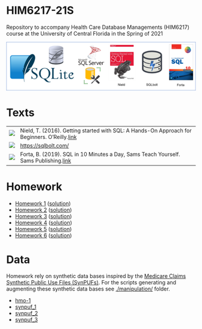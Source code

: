 # HIM6217-21S
Repository to accompany Health Care Database Managements (HIM6217) course at the University of Central Florida in the Spring of 2021

![banner](./libs/images/class-banner-light.png)

# Texts

|   |   |
|---|---|
|![][nield] |Nield, T. (2016). Getting started with SQL: A Hands-On Approach for Beginners. O’Reilly.[link][nieldlink]   |
|![][sqlbolt] |  https://sqlbolt.com/  |
|![][forta] |Forta, B. (2019). SQL in 10 Minutes a Day, Sams Teach Yourself. Sams Publishing.[link][fortalink]   |

[forta]:libs/images/forta.PNG   
[nield]:libs/images/nield.png      
[sqlbolt]:libs/images/sqlbolt.png
[nieldlink]:https://www.amazon.com/Getting-Started-SQL-Hands-Beginners-ebook-dp-B01BO7HPNC/dp/B01BO7HPNC/ref=mt_other?_encoding=UTF8&me=&qid=
[fortalink]:https://forta.com/books/0135182794/


# Homework 

- [Homework 1][hm1] ([solution][solution1])
- [Homework 2][hm2] ([solution][solution2])
- [Homework 3][hm3] ([solution][solution3])
- [Homework 4][hm4] ([solution][solution4])
- [Homework 5][hm5] ([solution][solution5])
- [Homework 6][hm6] ([solution][solution6])

[hm1]:homework/homework-1-empty.sql
[hm2]:homework/homework-2-empty.sql
[hm3]:homework/homework-3-empty.sql
[hm4]:homework/homework-4-empty.sql
[hm5]:homework/homework-5-empty.sql
[hm6]:homework/homework-6-empty.sql

[solution1]:homework/homework-1.sql
[solution2]:homework/homework-2.sql
[solution3]:homework/homework-3.sql
[solution4]:homework/homework-4.sql
[solution5]:homework/homework-5.sql
[solution6]:homework/homework-6.sql 

# Data

Homework rely on synthetic data bases inspired by the [Medicare Claims Synthetic Public Use Files (SynPUFs)](https://www.cms.gov/Research-Statistics-Data-and-Systems/Downloadable-Public-Use-Files/SynPUFs). For the scripts generating and augmenting these synthetic data bases see [./manipulation/](./manipulation) folder.

- [hmo-1][hmo-1] 
- [synpuf_1][synpuf_1] 
- [synpuf_2][synpuf_2] 
- [synpuf_3][synpuf_3] 

[hmo-1]:data-public/exercises/hmo-1.sqlite3
[synpuf_1]:data-public/exercises/synpuf/synpuf_1.sqlite3
[synpuf_2]:data-public/exercises/synpuf/synpuf_2.sqlite3
[synpuf_3]:data-public/exercises/synpuf/synpuf_3.sqlite3

